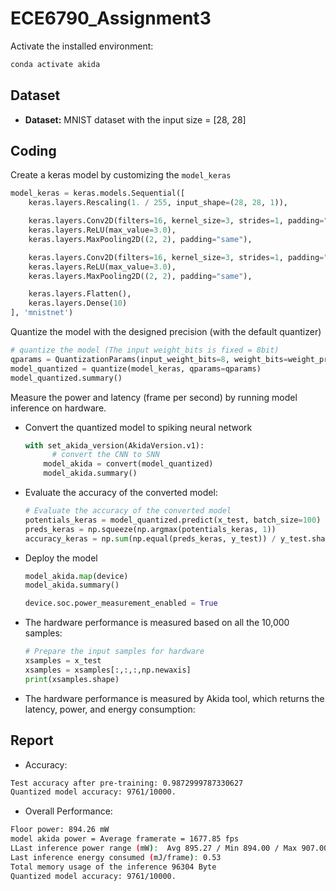# ECE6790_Assignment3

Activate the installed environment:

```bash
conda activate akida
```

## Dataset

- **Dataset:** MNIST dataset with the input size = [28, 28]

## Coding

Create a keras model by customizing the `model_keras`

```python
model_keras = keras.models.Sequential([
    keras.layers.Rescaling(1. / 255, input_shape=(28, 28, 1)),

    keras.layers.Conv2D(filters=16, kernel_size=3, strides=1, padding="same"),
    keras.layers.ReLU(max_value=3.0),
    keras.layers.MaxPooling2D((2, 2), padding="same"),

    keras.layers.Conv2D(filters=16, kernel_size=3, strides=1, padding="same"),
    keras.layers.ReLU(max_value=3.0),
    keras.layers.MaxPooling2D((2, 2), padding="same"),

    keras.layers.Flatten(),
    keras.layers.Dense(10)
], 'mnistnet')
```

Quantize the model with the designed precision (with the default quantizer)

```python
# quantize the model (The input weight_bits is fixed = 8bit)
qparams = QuantizationParams(input_weight_bits=8, weight_bits=weight_precision, activation_bits=activation_bit)
model_quantized = quantize(model_keras, qparams=qparams)
model_quantized.summary()
```

Measure the power and latency (frame per second) by running model inference on hardware.

- Convert the quantized model to spiking neural network

  ```python
  with set_akida_version(AkidaVersion.v1):
   		# convert the CNN to SNN
      model_akida = convert(model_quantized)
      model_akida.summary()
  ```

- Evaluate the accuracy of the converted model:

  ```python
  # Evaluate the accuracy of the converted model
  potentials_keras = model_quantized.predict(x_test, batch_size=100)
  preds_keras = np.squeeze(np.argmax(potentials_keras, 1))
  accuracy_keras = np.sum(np.equal(preds_keras, y_test)) / y_test.shape[0]
  ```

- Deploy the model

  ```python
  model_akida.map(device)
  model_akida.summary()

  device.soc.power_measurement_enabled = True
  ```

- The hardware performance is measured based on all the 10,000 samples:

  ```python
  # Prepare the input samples for hardware
  xsamples = x_test
  xsamples = xsamples[:,:,:,np.newaxis]
  print(xsamples.shape)
  ```

- The hardware performance is measured by Akida tool, which returns the latency, power, and energy consumption:

## Report

- Accuracy:

```bash
Test accuracy after pre-training: 0.9872999787330627
Quantized model accuracy: 9761/10000.
```

- Overall Performance:

```bash
Floor power: 894.26 mW
model akida power = Average framerate = 1677.85 fps
LLast inference power range (mW):  Avg 895.27 / Min 894.00 / Max 907.00 / Std 2.93
Last inference energy consumed (mJ/frame): 0.53
Total memory usage of the inference 96304 Byte
Quantized model accuracy: 9761/10000.
```

